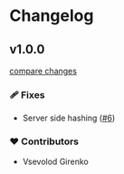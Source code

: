 # Changelog

## v1.0.0

[compare changes](https://github.com/sauromates/vue-gravatar/compare/1.0.0-beta...v1.0.0)

### 🩹 Fixes

- Server side hashing ([#6](https://github.com/sauromates/vue-gravatar/pull/6))

### ❤️ Contributors

- Vsevolod Girenko
